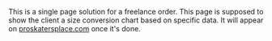 This is a single page solution for a freelance order. 
This page is supposed to show the client a size conversion chart based on specific data.
It will appear on [proskatersplace.com](https://proskatersplace.com/) once it's done.